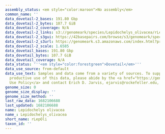 ```yaml
---
assembly_status: <em style="color:maroon">No assembly</em>
common_name: ''
data_dovetail-2_bases: 191.80 Gbp
data_dovetail-2_bytes: 107.7 GiB
data_dovetail-2_coverage: N/A
data_dovetail-2_links: s3://genomeark/species/Lepidochelys_olivacea/rLepOli2/genomic_data/dovetail/<br>
data_dovetail-2_s3gui: https://42basepairs.com/browse/s3/genomeark/species/Lepidochelys_olivacea/rLepOli2/genomic_data/dovetail/
data_dovetail-2_s3url: https://genomeark.s3.amazonaws.com/index.html?prefix=species/Lepidochelys_olivacea/rLepOli2/genomic_data/dovetail/
data_dovetail-2_scale: 1.6585
data_dovetail_bases: 191.80 Gbp
data_dovetail_bytes: 107.7 GiB
data_dovetail_coverage: N/A
data_status: '''<em style="color:forestgreen">Dovetail</em>'''
data_use_source: from-default
data_use_text: Samples and data come from a variety of sources. To support fair and
  productive use of this data, please abide by the <a href="https://genome10k.soe.ucsc.edu/data-use-policies/">Data
  Use Policy</a> and contact Erich D. Jarvis, ejarvis@rockefeller.edu, with any questions.
genome_size: 0
genome_size_display: ''
genome_size_method: ''
last_raw_data: 1682106688
last_updated: 1682106688
name: Lepidochelys olivacea
name_: Lepidochelys_olivacea
short_name: rLepOli
taxon_id: ''
---
```

